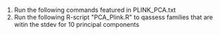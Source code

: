 

1. Run the following commands featured in PLINK_PCA.txt
2. Run the following R-script "PCA_Plink.R" to qassess families that are witin the stdev for 10 principal components 
